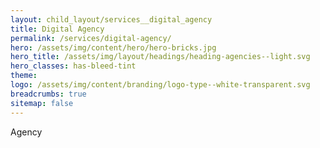 ```yaml
---
layout: child_layout/services__digital_agency
title: Digital Agency
permalink: /services/digital-agency/
hero: /assets/img/content/hero/hero-bricks.jpg
hero_title: /assets/img/layout/headings/heading-agencies--light.svg
hero_classes: has-bleed-tint
theme:
logo: /assets/img/content/branding/logo-type--white-transparent.svg
breadcrumbs: true
sitemap: false
---
```


Agency